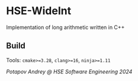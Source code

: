 # HSE-WideInt

Implementation of long arithmetic written in C++

## Build

Tools: `cmake>=3.28`, `clang>=16`, `ninja>=1.11`

_Potapov Andrey @ HSE Software Engineering 2024_